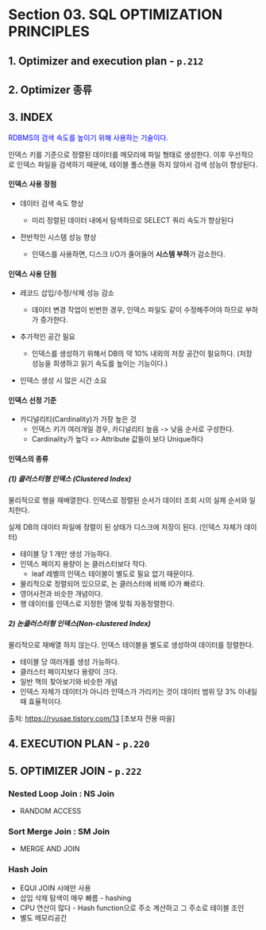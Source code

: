 
# Section 03. SQL OPTIMIZATION PRINCIPLES

## 1. Optimizer and execution plan - `p.212`

## 2. Optimizer 종류

## 3. INDEX

<font color="blue"> RDBMS의 검색 속도를 높이기 위해 사용하는 기술이다. </font>

인덱스 키를 기준으로 정렬된 데이터를 메모리에 파일 형태로 생성한다. 이후 우선적으로 인덱스 파일을 검색하기 때문에, 테이블 풀스캔을 하지 않아서 검색 성능이 향상된다.

#### 인덱스 사용 장점

- 데이터 검색 속도 향상
    - 미리 정렬된 데이터 내에서 탐색하므로 SELECT 쿼리 속도가 향상된다

- 전반적인 시스템 성능 향상

    - 인덱스를 사용하면, 디스크 I/O가 줄어들어 **시스템 부하**가 감소한다. 

#### 인덱스 사용 단점

- 레코드 삽입/수정/삭제 성능 감소

    - 데이터 변경 작업이 빈번한 경우, 인덱스 파일도 같이 수정해주어야 하므로 부하가 증가한다.

- 추가적인 공간 필요

    - 인덱스를 생성하기 위해서 DB의 약 10% 내외의 저장 공간이 필요하다. (저장 성능을 희생하고 읽기 속도를 높이는 기능이다.)

- 인덱스 생성 시 많은 시간 소요

#### 인덱스 선정 기준

- 카디널리티(Cardinality)가 가장 높은 것
    - 인덱스 키가 여러개일 경우, 카디널리티 높음 -> 낮음 순서로 구성한다.
    - Cardinality가 높다 => Attribute 값들이 보다 Unique하다

#### 인덱스의 종류


##### (1) 클러스터형 인덱스 (Clustered Index)

물리적으로 행을 재배열한다. 인덱스로 정렬된 순서가 데이터 조회 시의 실제 순서와 일치한다.

실제 DB의 데이터 파일에 정렬이 된 상태가 디스크에 저장이 된다. (인덱스 자체가 데이터)

- 테이블 당 1 개만 생성 가능하다.
- 인덱스 페이지 용량이 논 클러스터보다 작다. 
    - leaf 레벨의 인덱스 테이블이 별도로 필요 없기 때문이다.
- 물리적으로 정렬되어 있으므로, 논 클러스터에 비해 IO가 빠르다.
- 영어사전과 비슷한 개념이다. 
- 행 데이터를 인덱스로 지정한 열에 맞춰 자동정렬한다.

##### 2) 논클러스터형 인덱스(Non-clustered Index)

물리적으로 재배열 하지 않는다. 인덱스 테이블을 별도로 생성하여 데이터를 정렬한다.

- 테이블 당 여러개를 생성 가능하다.
- 클러스터 페이지보다 용량이 크다.
- 일반 책의 찾아보기와 비슷한 개념
- 인덱스 자체가 데이터가 아니라 인덱스가 가리키는 것이 데이터 범위 당 3% 이내일 때 효율적이다.



출처: https://ryusae.tistory.com/13 [초보자 전용 마을]



## 4. EXECUTION PLAN - `p.220`

## 5. OPTIMIZER JOIN    -      `p.222`

### Nested Loop Join : NS Join
- RANDOM ACCESS

### Sort Merge Join : SM Join
- MERGE AND JOIN

### Hash Join
- EQUI JOIN 시에만 사용
- 삽입 삭제 탐색이 매우 빠름 -  hashing
- CPU 연산이 많다 - Hash function으로 주소 계산하고 그 주소로 테이블 조인
- 별도 메모리공간

### 